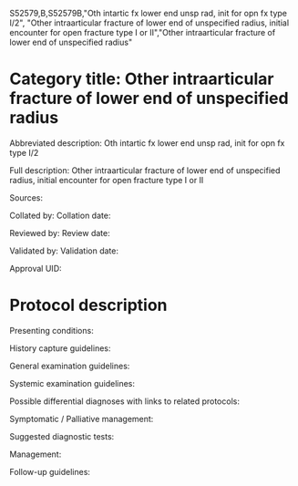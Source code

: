 S52579,B,S52579B,"Oth intartic fx lower end unsp rad, init for opn fx type I/2", "Other intraarticular fracture of lower end of unspecified radius, initial encounter for open fracture type I or II","Other intraarticular fracture of lower end of unspecified radius"
# Category title: Other intraarticular fracture of lower end of unspecified radius

Abbreviated description: Oth intartic fx lower end unsp rad, init for opn fx type I/2

Full description: Other intraarticular fracture of lower end of unspecified radius, initial encounter for open fracture type I or II

Sources:

Collated by:
Collation date:

Reviewed by:
Review date:

Validated by:
Validation date:

Approval UID:

# Protocol description

Presenting conditions:

History capture guidelines:

General examination guidelines:

Systemic examination guidelines:

Possible differential diagnoses with links to related protocols:

Symptomatic / Palliative management:

Suggested diagnostic tests:

Management:

Follow-up guidelines:
